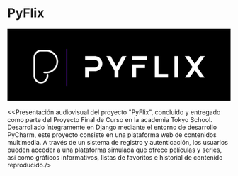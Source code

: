 # PyFlix

![image](https://github.com/Kenobyy/PyFlix/blob/main/logo_final_1.png)

&lt;<Presentación audiovisual del proyecto "PyFlix", concluido y entregado como parte del Proyecto Final de Curso en la academia Tokyo School. Desarrollado íntegramente en Django mediante el entorno de desarrollo PyCharm, este proyecto consiste en una plataforma web de contenidos multimedia. A través de un sistema de registro y autenticación, los usuarios pueden acceder a una plataforma simulada que ofrece películas y series, así como gráficos informativos, listas de favoritos e historial de contenido reproducido./>

